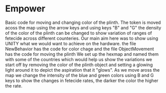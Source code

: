 # Empower


Basic code for moving and changing color of the plinth.
The token is moved acoss the map using the arrow keys and using keys "B" and "G" the density of the color of the plinth can be changed to show variation of ranges of fetecide across different counteries.
Our main aim here was to show using UNITY what we would want to achieve on the hardware.
the file NewBehavior has the code for color chage and
the file ObjectMovement has the code for moving the plinth
We set up the hexmap and named them with some of the countries which would help us show the variations 
we start off by removing the color of the plinth object and setting a glowing light around it to depict the aspiration that it "glows". As we move aross the map we change the intensity of the blue and green colors using B and G keys to show the changes in fetecide rates, the darker the color the higher the rate.
